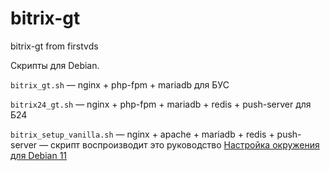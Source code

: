 # bitrix-gt
bitrix-gt from firstvds

Скрипты для Debian.

```bitrix_gt.sh``` — nginx + php-fpm + mariadb для БУС  

```bitrix24_gt.sh``` — nginx + php-fpm + mariadb + redis + push-server для Б24  

```bitrix_setup_vanilla.sh``` — nginx + apache + mariadb + redis + push-server — скрипт воспроизводит это руководство [Настройка окружения для Debian 11](https://dev.1c-bitrix.ru/learning/course/index.php?COURSE_ID=32&CHAPTER_ID=05360&LESSON_PATH=3903.4862.20866.5360)  
